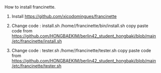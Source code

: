 How to install francinette.

1. Install 
https://github.com/xicodomingues/francinette

2. Change code : install.sh 
/home/<your intra name>/francinette/bin/install.sh
copy paste code from 
https://github.com/HONGBAEKIM/berlin42_student_hongbaki/blob/main/etc/francinette/install.sh

3. Change code : tester.sh 
/home/<your intra name>/francinette/tester.sh
copy paste code from 
https://github.com/HONGBAEKIM/berlin42_student_hongbaki/blob/main/etc/francinette/tester.sh
